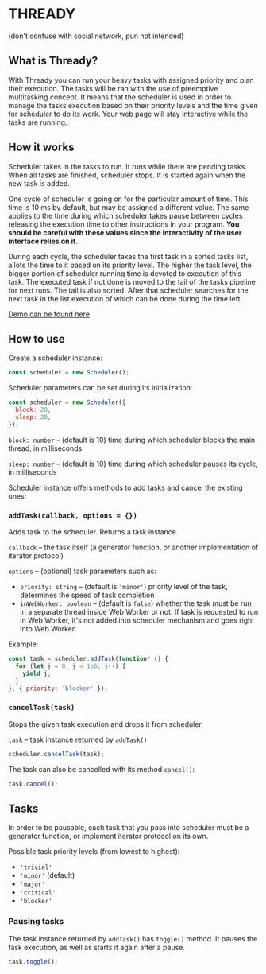 # THREADY
(don't confuse with social network, pun not intended)

## What is Thready?
With Thready you can run your heavy tasks with assigned priority and plan their execution. The tasks will be ran with the use of preemptive multitasking concept. It means that the scheduler is used in order to manage the tasks execution based on their priority levels and the time given for scheduler to do its work. Your web page will stay interactive while the tasks are running.

## How it works
Scheduler takes in the tasks to run. It runs while there are pending tasks. When all tasks are finished, scheduler stops. It is started again when the new task is added.

One cycle of scheduler is going on for the particular amount of time. This time is 10 ms by default, but may be assigned a different value. The same applies to the time during which scheduler takes pause between cycles releasing the execution time to other instructions in your program. **You should be careful with these values since the interactivity of the user interface relies on it.**

During each cycle, the scheduler takes the first task in a sorted tasks list, allots the time to it based on its priority level. The higher the task level, the bigger portion of scheduler running time is devoted to execution of this task. The executed task if not done is moved to the tail of the tasks pipeline for next runs. The tail is also sorted. After that scheduler searches for the next task in the list execution of which can be done during the time left.

[Demo can be found here](./demo)

## How to use
Create a scheduler instance:
```js
const scheduler = new Scheduler();
```

Scheduler parameters can be set during its initialization:
```js
const scheduler = new Scheduler({
  block: 20,
  sleep: 20,
});
```
`block: number` – (default is 10) time during which scheduler blocks the main thread, in milliseconds

`sleep: number` – (default is 10) time during which scheduler pauses its cycle, in milliseconds

Scheduler instance offers methods to add tasks and cancel the existing ones:

### `addTask(callback, options = {})`
Adds task to the scheduler. Returns a task instance.

`callback` – the task itself (a generator function, or another implementation of iterator protocol)

`options` – (optional) task parameters such as:
- `priority: string` – (default is `'minor'`) priority level of the task, determines the speed of task completion
- `inWebWorker: boolean` – (default is `false`) whether the task must be run in a separate thread inside Web Worker or not. If task is requested to run in Web Worker, it's not added into scheduler mechanism and goes right into Web Worker

Example:
```js
const task = scheduler.addTask(function* () {
  for (let j = 0; j < 1e6; j++) {
    yield j;
  }
}, { priority: 'blocker' });
```

### `cancelTask(task)`
Stops the given task execution and drops it from scheduler.

`task` – task instance returned by `addTask()`

```js
scheduler.cancelTask(task);
```

The task can also be cancelled with its method `cancel()`:
```js
task.cancel();
```
## Tasks
In order to be pausable, each task that you pass into scheduler must be a generator function, or implement iterator protocol on its own.

Possible task priority levels (from lowest to highest):
- `'trivial'`
- `'minor'` (default)
- `'major'`
- `'critical'`
- `'blocker'`

### Pausing tasks
The task instance returned by `addTask()` has `toggle()` method. It pauses the task execution, as well as starts it again after a pause.
```js
task.toggle();
```
